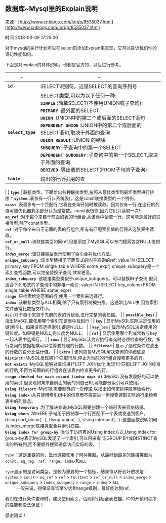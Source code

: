 ## 数据库~Mysql里的Explain说明

来源：[http://www.cnblogs.com/lori/p/8535037.html](http://www.cnblogs.com/lori/p/8535037.html)

时间 2018-03-09 17:25:00


对于mysql的执行计划可以在select前添加Explain来实现，它可以告诉我们你的语句性能如何。

下面是对explain的具体说明，也都是官方的，以后进行参考。

|-|-|
|-|-|
|  **`id`** | SELECT识别符。这是SELECT的查询序列号 |
|  **`select_type`** | SELECT类型,可以为以下任何一种:<br/> **`SIMPLE`** :简单SELECT(不使用UNION或子查询) <br/> **`PRIMARY`** :最外面的SELECT<br/> **`UNION`** :UNION中的第二个或后面的SELECT语句<br/> **`DEPENDENT UNION`** :UNION中的第二个或后面的SELECT语句,取决于外面的查询                        <br/> **`UNION RESULT`** :UNION 的结果<br/> **`SUBQUERY`** :子查询中的第一个SELECT<br/> **`DEPENDENT SUBQUERY`** :子查询中的第一个SELECT,取决于外面的查询<br/> **`DERIVED`** :导出表的SELECT(FROM子句的子查询)|
|  **`table`** | 输出的行所引用的表
 |
|  **`type`** | 联接类型。下面给出各种联接类型,按照从最佳类型到最坏类型进行排序:* **`system`** :表仅有一行(=系统表)。这是const联接类型的一个特例。<br/> **`const`** :表最多有一个匹配行,它将在查询开始时被读取。因为仅有一行,在这行的列值可被优化器剩余部分认为是常数。const表很快,因为它们只读取一次!<br/> **`eq_ref`** :对于每个来自于前面的表的行组合,从该表中读取一行。这可能是最好的联接类型,除了const类型。<br/> **`ref`** :对于每个来自于前面的表的行组合,所有有匹配索引值的行将从这张表中读取。<br/> **`ref_or_null`** :该联接类型如同ref,但是添加了MySQL可以专门搜索包含NULL值的行。<br/> **`index_merge`** :该联接类型表示使用了索引合并优化方法。<br/> **`unique_subquery`** :该类型替换了下面形式的IN子查询的ref: value IN (SELECT primary_key FROM single_table WHERE some_expr) unique_subquery是一个索引查找函数,可以完全替换子查询,效率更高。<br/> **`index_subquery`** :该联接类型类似于unique_subquery。可以替换IN子查询,但只适合下列形式的子查询中的非唯一索引: value IN (SELECT key_column FROM single_table WHERE some_expr)<br/> **`range`** :只检索给定范围的行,使用一个索引来选择行。<br/> **`index`** :该联接类型与ALL相同,除了只有索引树被扫描。这通常比ALL快,因为索引文件通常比数据文件小。<br/> **`ALL`** :对于每个来自于先前的表的行组合,进行完整的表扫描。          |
|  **`possible_keys`** | 指出MySQL能使用哪个索引在该表中找到行 |
|  **`key`** | 显示MySQL实际决定使用的键(索引)。如果没有选择索引,键是NULL。 |
|  **`key_len`** | 显示MySQL决定使用的键长度。如果键是NULL,则长度为NULL。 |
|  **`ref`** | 显示使用哪个列或常数与key一起从表中选择行。 |
|  **`rows`** | 显示MySQL认为它执行查询时必须检查的行数。多行之间的数据相乘可以估算要处理的行数。 |
|  **`filtered`** | 显示了通过条件过滤出的行数的百分比估计值。 |
|  **`Extra`** | 该列包含MySQL解决查询的详细信息<br/> **`Distinct`** :MySQL发现第1个匹配行后,停止为当前的行组合搜索更多的行。<br/> **`Not exists`** :MySQL能够对查询进行LEFT JOIN优化,发现1个匹配LEFT JOIN标准的行后,不再为前面的的行组合在该表内检查更多的行。<br/> **`range checked for each record (index map: #)`** :MySQL没有发现好的可以使用的索引,但发现如果来自前面的表的列值已知,可能部分索引可以使用。<br/> **`Using filesort`** :MySQL需要额外的一次传递,以找出如何按排序顺序检索行。<br/> **`Using index`** :从只使用索引树中的信息而不需要进一步搜索读取实际的行来检索表中的列信息。<br/> **`Using temporary`** :为了解决查询,MySQL需要创建一个临时表来容纳结果。<br/> **`Using where`** :WHERE 子句用于限制哪一个行匹配下一个表或发送到客户。<br/> Using sort_union(...), Using union(...), Using intersect(...) :这些函数说明如何为index_merge联接类型合并索引扫描。<br/> **`Using index for group-by`** :类似于访问表的Using index方式,Using index for group-by表示MySQL发现了一个索引,可以用来查 询GROUP BY或DISTINCT查询的所有列,而不要额外搜索硬盘访问实际的表。 |

`type`：这是重要的列，显示连接使用了何种类型。从最好到最差的连接类型为`const`、`eq_reg`、`ref`、`range`、`index`和`ALL`

`type`显示的是访问类型，是较为重要的一个指标，结果值从好到坏依次是：`system` > `const` > `eq_ref` > `ref` > `fulltext` > `ref_or_null` > `index_merge` > `unique_subquery` > `index_subquery` > `range` > `index` > `ALL`      
         一般来说，得保证查询至少达到range级别，最好能达到ref。

我们在进行条件查询时，建议使用索引，否则将引起全表扫描，IO的开销和程序的性能都没法保证！

感谢阅读！



